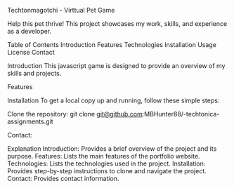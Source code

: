 Techtonmagotchi - Virttual Pet Game

Help this pet thrive! This project showcases my work, skills, and experience as a developer.

Table of Contents
Introduction
Features
Technologies
Installation
Usage
License
Contact

Introduction
This javascript game is designed to provide an overview of my skills and projects. 


Features


Installation
To get a local copy up and running, follow these simple steps:

Clone the repository:
git clone git@github.com:MBHunter88/-techtonica-assignments.git



Contact: 

Explanation
Introduction: Provides a brief overview of the project and its purpose.
Features: Lists the main features of the portfolio website.
Technologies: Lists the technologies used in the project.
Installation: Provides step-by-step instructions to clone and navigate the project.
Contact: Provides contact information.
